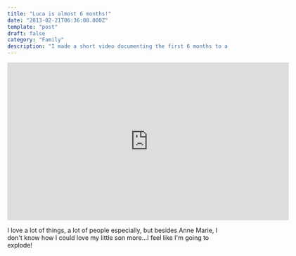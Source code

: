```yaml
---
title: "Luca is almost 6 months!"
date: "2013-02-21T06:36:00.000Z"
template: "post"
draft: false
category: "Family"
description: "I made a short video documenting the first 6 months to a cute song."
---
```


<iframe width="640" height="360" src="https://www.youtube.com/embed/rFbdtrl2ACY" frameborder="0" allowfullscreen></iframe>

I love a lot of things, a lot of people especially, but besides Anne Marie, I don't know how I could love my little son more...I feel like I'm going to explode!